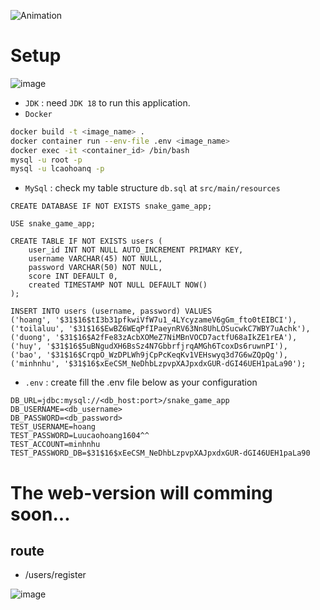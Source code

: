 ![Animation](https://github.com/lcaohoanq/Java-Snake-Game/assets/136492579/1c4782eb-ccf4-437e-a6b1-900ec68a58a3)
# Setup
![image](https://github.com/lcaohoanq/Java-Snake-Game/assets/136492579/e197c7f3-d4eb-4ba1-ba20-33fef4abbcee)
  - `JDK`   : need `JDK 18` to run this application.
  - `Docker`
```bash
docker build -t <image_name> .
docker container run --env-file .env <image_name>
docker exec -it <container_id> /bin/bash
mysql -u root -p
mysql -u lcaohoanq -p
```
  - `MySql` : check my table structure `db.sql` at `src/main/resources`
```shell
CREATE DATABASE IF NOT EXISTS snake_game_app;

USE snake_game_app;

CREATE TABLE IF NOT EXISTS users (
    user_id INT NOT NULL AUTO_INCREMENT PRIMARY KEY,
    username VARCHAR(45) NOT NULL,
    password VARCHAR(50) NOT NULL,
    score INT DEFAULT 0,
    created TIMESTAMP NOT NULL DEFAULT NOW()
);

INSERT INTO users (username, password) VALUES
('hoang', '$31$16$tI3b31pfkwiVfW7u1_4LYcyzameV6gGm_fto0tEIBCI'),
('toilaluu', '$31$16$EwBZ6WEqPfIPaeynRV63Nn8UhLOSucwkC7WBY7uAchk'),
('duong', '$31$16$A2fFe83zAcbXOMeZ7NiMBnVOCD7actfU68aIkZE1rEA'),
('huy', '$31$16$5uBNgudXH6BsSz4N7GbbrfjrqAMGh6TcoxDs6ruwnPI'),
('bao', '$31$16$CrqpO_WzDPLWh9jCpPcKeqKv1VEHswyq3d7G6wZQpQg'),
('minhnhu', '$31$16$xEeCSM_NeDhbLzpvpXAJpxdxGUR-dGI46UEH1paLa90');
```
  - `.env`  : create fill the .env file below as your configuration
```shell
DB_URL=jdbc:mysql://<db_host:port>/snake_game_app
DB_USERNAME=<db_username>
DB_PASSWORD=<db_password>
TEST_USERNAME=hoang
TEST_PASSWORD=Luucaohoang1604^^
TEST_ACCOUNT=minhnhu
TEST_PASSWORD_DB=$31$16$xEeCSM_NeDhbLzpvpXAJpxdxGUR-dGI46UEH1paLa90
```
# The web-version will comming soon...

## route
- /users/register

![image](https://github.com/lcaohoanq/Java-Snake-Game/assets/136492579/6eac4f42-24d2-486c-8ab5-527dee6021b2)
